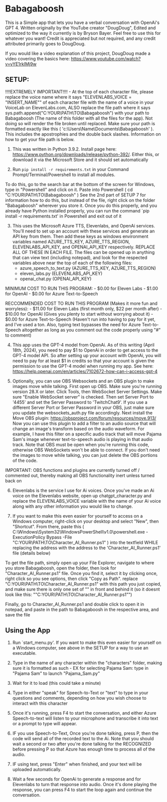 # Babagaboosh
This is a Simple app that lets you have a verbal conversation with OpenAi's GPT 4.
Written originally by the YouTube creator "DougDoug", Edited and optimized to the way it currently is by Bryson Bayer. 
Feel free to use this for whatever you want! Credit is appreciated but not required, and any credit attributed primarily goes to DougDoug.

If you would like a video explanation of this project, DougDoug made a video covering the basics here: https://www.youtube.com/watch?v=vYE1rkIMj9w

## SETUP: 

!!!!EXTREMELY IMPORTANT!!!!
    - At the top of each character file, please replace the voice name where it says "ELEVENLABS_VOICE = "INSERT_NAME"" of each character file with the name of a voice in your VoiceLab on ElevenLabs.com, ALSO replace the file path where it says sys.path.append("C:YOUR\PATH\TO\Babagaboosh") with your path to Babagaboosh (The name of this folder with all the files for the app). Not doing so will render the file broken until replaced. Make sure your path is formatted exactly like this (  'c:\\Users\\Name\\Documents\\Babagaboosh'  ). This includes the apostrophies and the double back slashes. Information on how to get your file path is below.


1) This was written in Python 3.9.2. Install page here: https://www.python.org/downloads/release/python-392/. Either this, or download it via the Microsoft Store and it should set automatically

2) Run `pip install -r requirements.txt` in your Command Prompt/Terminal/Powershell to install all modules.

To do this, go to the search bar at the bottom of the screen for Windows, type in "Powershell" and click on it. Paste into Powershell (  cd "C:YOUR\PATH\TO\Babagaboosh"  ) See the 2nd part of SETUP 7 for information how to do this, but instead of the file, right click on the folder "Babagaboosh" wherever you store it. Once you do this properly, and you already have Python installed properly, you can run the command `pip install -r requirements.txt' in Powershell and exit out of it

3) This uses the Microsoft Azure TTS, Elevenlabs, and OpenAi services. You'll need to set up an account with these services and generate an API key from them. Then add these keys as windows environment variables named AZURE_TTS_KEY, AZURE_TTS_REGION, ELEVENLABS_API_KEY, and OPENAI_API_KEY respectively. REPLACE ALL OF THESE IN EACH FILE. The files can be opened up in anything that can view text (including notepad), and look for the respected variables above near the top of each of the following files: 
    - azure_speech_to_text.py   (AZURE_TTS_KEY, AZURE_TTS_REGION)
    - eleven_labs.py    (ELEVENLABS_API_KEY)
    - openai_chat.py    (OPENAI_API_KEY)

MINIMUM COST TO RUN THIS PROGRAM: 
    - $0.00 for Eleven Labs
    - $1.00 for OpenAI
    - $0.00 for Azure Text-to-Speech

RECCOMMENDED COST TO RUN THIS PROGRAM (Makes it more fun and worryless):
    - $11.00 for Eleven Labs (first month only, $22 per month after)
    - $10.00 for OpenAI (Gives you plenty to start without worrying about it)
    - $0.00 for Azure Text-to-Speech (Haven't run into having to pay for it yet, and I've used a ton. Also, typing text bypasses the need for Azure Text-to-Speech altogether as long as you comment out the code properly using "#" to comment)

4) This app uses the GPT-4 model from OpenAi. As of this writing (April 18th, 2024), you need to pay $1 to OpenAi in order to get access to the GPT-4 model API. So after setting up your account with OpenAi, you will need to pay for at least $1 in credits so that your account is given the permission to use the GPT-4 model when running my app. See here: https://help.openai.com/en/articles/7102672-how-can-i-access-gpt-4

5) Optionally, you can use OBS Websockets and an OBS plugin to make images move while talking. First open up OBS. Make sure you're running version 28.X or later. Click Tools, then WebSocket Server Settings. Make sure "Enable WebSocket server" is checked. Then set Server Port to '4455' and set the Server Password to 'TwitchChat9'. If you use a different Server Port or Server Password in your OBS, just make sure you update the websockets_auth.py file accordingly. Next install the Move OBS plugin: https://obsproject.com/forum/resources/move.913/ Now you can use this plugin to add a filter to an audio source that will change an image's transform based on the audio waveform. For example, I have this filter on a specific audio track that will move Pajama Sam's image whenever text-to-speech audio is playing in that audio track. Note that OBS must be open when you're running this code, otherwise OBS WebSockets won't be able to connect. If you don't need the images to move while talking, you can just delete the OBS portions of the code.

IMPORTANT: OBS functions and plugins are currently turned off / commented out, thereby making all OBS functionality inert unless turned back on

6) Elevenlabs is the service I use for Ai voices. Once you've made an Ai voice on the Elevenlabs website, open up chatgpt_character.py and replace the ELEVENLABS_VOICE variable with the name of your Ai voice along with any other information you would like to change.

7) If you want to make this even easier for yourself to access on a Windows computer, right-click on your desktop and select "New", then "Shortcut". From there, paste this (  C:\Windows\System32\WindowsPowerShell\v1.0\powershell.exe -ExecutionPolicy Bypass -File "C:YOUR\PATH\TO\Character_AI_Runner.ps1"  )
into the textfield WHILE replacing the address with the address to the 'Character_AI_Runner.ps1' file (details below)

To get the file path, simply open up your File Explorer, navigate to where you store Babagaboosh, open the folder, then look for "Character_AI_Runner.ps1" file. Once you find it, select it by clicking once, right click so you see options, then click "Copy as Path". replace "C:YOUR\PATH\TO\Character_AI_Runner.ps1" with this path you just copied, and make sure there is only one set of "" in front and behind it (so it doesnt look like this: ""C:YOUR\PATH\TO\Character_AI_Runner.ps1"")

Finally, go to Character_AI_Runner.ps1 and double click to open it in notepad, and paste in the path to Babagaboosh in the respective area, and save the file

## Using the App

1) Run `start_menu.py'. If you want to make this even easier for yourself on a Windows computer, see above in the SETUP for a way to use an executable.

2) Type in the name of any character within the "characters" folder, making sure it is formatted as such - EX for selecting Pajama Sam: type in "Pajama Sam" to launch "Pajama_Sam.py"

3) Wait for it to load (this could take a minute)

4) Type in either "speak" for Speech-to-Text or "text" to type in your questions and comments, depending on how you wish choose to interact with this character

5) Once it's running, press F4 to start the conversation, and either Azure Speech-to-text will listen to your microphone and transcribe it into text or a prompt to type will appear.

6) IF you use Speech-to-Text, Once you're done talking, press P, then the code will send all of the recorded text to the Ai. Note that you should wait a second or two after you're done talking for the RECOGNIZED before pressing P so that Azure has enough time to process all of the audio.

7) IF using text, press "Enter" when finished, and your text will be uploaded automatically.

8) Wait a few seconds for OpenAi to generate a response and for Elevenlabs to turn that response into audio. Once it's done playing the response, you can press F4 to start the loop again and continue the conversation.
